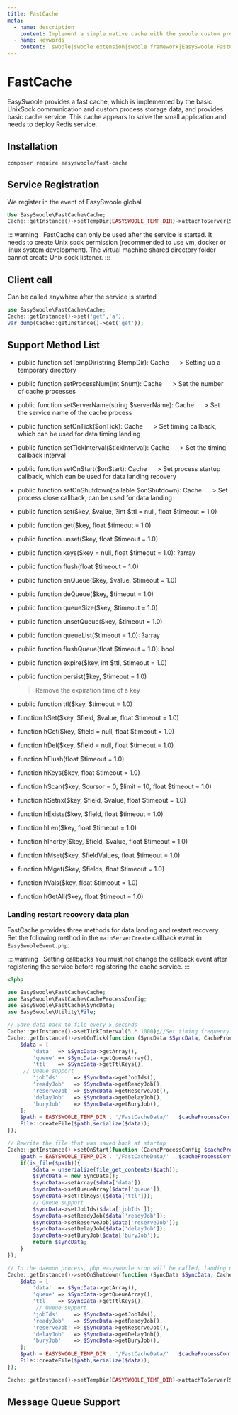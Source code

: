 ```yaml
---
title: FastCache
meta:
  - name: description
    content: Implement a simple native cache with the swoole custom process
  - name: keywords
    content:  swoole|swoole extension|swoole framework|EasySwoole FastCache|swoole cache|swoole cross-process cache
---
```


# FastCache
EasySwoole provides a fast cache, which is implemented by the basic UnixSock communication and custom process storage data, and provides basic cache service. This cache appears to solve the small application and needs to deploy Redis service.

## Installation
```
composer require easyswoole/fast-cache
```
## Service Registration

We register in the event of EasySwoole global
```php
Use EasySwoole\FastCache\Cache;
Cache::getInstance()->setTempDir(EASYSWOOLE_TEMP_DIR)->attachToServer(ServerManager::getInstance()->getSwooleServer());
```


::: warning
  FastCache can only be used after the service is started. It needs to create Unix sock permission (recommended to use vm, docker or linux system development). The virtual machine shared directory folder cannot create Unix sock listener.
:::

## Client call
Can be called anywhere after the service is started
```php
use EasySwoole\FastCache\Cache;
Cache::getInstance()->set('get','a');
var_dump(Cache::getInstance()->get('get'));
```

## Support Method List
- public function setTempDir(string $tempDir): Cache
     > Setting up a temporary directory
    
- public function setProcessNum(int $num): Cache
     > Set the number of cache processes
    
- public function setServerName(string $serverName): Cache
     > Set the service name of the cache process
    
- public function setOnTick($onTick): Cache
     > Set timing callback, which can be used for data timing landing
    
- public function setTickInterval($tickInterval): Cache
     > Set the timing callback interval
    
- public function setOnStart($onStart): Cache
     > Set process startup callback, which can be used for data landing recovery
    
- public function setOnShutdown(callable $onShutdown): Cache
     > Set process close callback, can be used for data landing
    
- public function set($key, $value, ?int $ttl = null, float $timeout = 1.0)
- public function get($key, float $timeout = 1.0)
- public function unset($key, float $timeout = 1.0)
- public function keys($key = null, float $timeout = 1.0): ?array
- public function flush(float $timeout = 1.0)
- public function enQueue($key, $value, $timeout = 1.0)
- public function deQueue($key, $timeout = 1.0)
- public function queueSize($key, $timeout = 1.0)
- public function unsetQueue($key, $timeout = 1.0)
- public function queueList($timeout = 1.0): ?array
- public function flushQueue(float $timeout = 1.0): bool
- public function expire($key, int $ttl, $timeout = 1.0)
- public function persist($key, $timeout = 1.0)
    > Remove the expiration time of a key
        
- public function ttl($key, $timeout = 1.0)

- function hSet($key, $field, $value, float $timeout = 1.0)

- function hGet($key, $field = null, float $timeout = 1.0)

- function hDel($key, $field = null, float $timeout = 1.0)

- function hFlush(float $timeout = 1.0)

- function hKeys($key, float $timeout = 1.0)

- function hScan($key, $cursor = 0, $limit = 10, float $timeout = 1.0)

- function hSetnx($key, $field, $value, float $timeout = 1.0)

- function hExists($key, $field, float $timeout = 1.0)

- function hLen($key, float $timeout = 1.0)

- function hIncrby($key, $field, $value, float $timeout = 1.0)

- function hMset($key, $fieldValues, float $timeout = 1.0)

- function hMget($key, $fields, float $timeout = 1.0)

- function hVals($key, float $timeout = 1.0)

- function hGetAll($key, float $timeout = 1.0)




### Landing restart recovery data plan

FastCache provides three methods for data landing and restart recovery. Set the following method in the `mainServerCreate` callback event in `EasySwooleEvent.php`:


::: warning
  Setting callbacks You must not change the callback event after registering the service before registering the cache service. 
:::

```php
<?php

use EasySwoole\FastCache\Cache;
use EasySwoole\FastCache\CacheProcessConfig;
use EasySwoole\FastCache\SyncData;
use EasySwoole\Utility\File;

// Save data back to file every 5 seconds
Cache::getInstance()->setTickInterval(5 * 1000);//Set timing frequency
Cache::getInstance()->setOnTick(function (SyncData $SyncData, CacheProcessConfig $cacheProcessConfig) {
    $data = [
        'data'  => $SyncData->getArray(),
        'queue' => $SyncData->getQueueArray(),
        'ttl'   => $SyncData->getTtlKeys(),
	 // Queue support
        'jobIds'     => $SyncData->getJobIds(),
        'readyJob'   => $SyncData->getReadyJob(),
        'reserveJob' => $SyncData->getReserveJob(),
        'delayJob'   => $SyncData->getDelayJob(),
        'buryJob'    => $SyncData->getBuryJob(),
    ];
    $path = EASYSWOOLE_TEMP_DIR . '/FastCacheData/' . $cacheProcessConfig->getProcessName();
    File::createFile($path,serialize($data));
});

// Rewrite the file that was saved back at startup
Cache::getInstance()->setOnStart(function (CacheProcessConfig $cacheProcessConfig) {
    $path = EASYSWOOLE_TEMP_DIR . '/FastCacheData/' . $cacheProcessConfig->getProcessName();
    if(is_file($path)){
        $data = unserialize(file_get_contents($path));
        $syncData = new SyncData();
        $syncData->setArray($data['data']);
        $syncData->setQueueArray($data['queue']);
        $syncData->setTtlKeys(($data['ttl']));
        // Queue support
        $syncData->setJobIds($data['jobIds']);
        $syncData->setReadyJob($data['readyJob']);
        $syncData->setReserveJob($data['reserveJob']);
        $syncData->setDelayJob($data['delayJob']);
        $syncData->setBuryJob($data['buryJob']);
        return $syncData;
    }
});

// In the daemon process, php easyswoole stop will be called, landing data
Cache::getInstance()->setOnShutdown(function (SyncData $SyncData, CacheProcessConfig $cacheProcessConfig) {
    $data = [
        'data'  => $SyncData->getArray(),
        'queue' => $SyncData->getQueueArray(),
        'ttl'   => $SyncData->getTtlKeys(),
         // Queue support
        'jobIds'     => $SyncData->getJobIds(),
        'readyJob'   => $SyncData->getReadyJob(),
        'reserveJob' => $SyncData->getReserveJob(),
        'delayJob'   => $SyncData->getDelayJob(),
        'buryJob'    => $SyncData->getBuryJob(),
    ];
    $path = EASYSWOOLE_TEMP_DIR . '/FastCacheData/' . $cacheProcessConfig->getProcessName();
    File::createFile($path,serialize($data));
});

Cache::getInstance()->setTempDir(EASYSWOOLE_TEMP_DIR)->attachToServer(ServerManager::getInstance()->getSwooleServer());

```

## Message Queue Support

